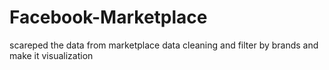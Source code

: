 # Facebook-Marketplace
scareped the data from marketplace data cleaning and filter by brands and make it visualization
